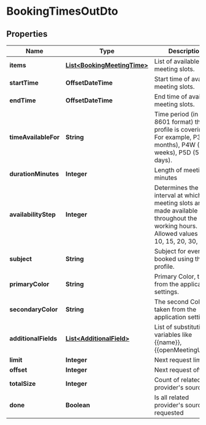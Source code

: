 

# BookingTimesOutDto


## Properties

| Name | Type | Description | Notes |
|------------ | ------------- | ------------- | -------------|
|**items** | [**List&lt;BookingMeetingTime&gt;**](BookingMeetingTime.md) | List of available meeting slots. |  [optional] |
|**startTime** | **OffsetDateTime** | Start time of available meeting slots. |  [optional] |
|**endTime** | **OffsetDateTime** | End time of available meeting slots. |  [optional] |
|**timeAvailableFor** | **String** | Time period (in ISO-8601 format) the profile is covering. For example, P3M (3 months), P4W (4 weeks), P5D (5 days). |  [optional] |
|**durationMinutes** | **Integer** | Length of meeting in minutes |  [optional] |
|**availabilityStep** | **Integer** | Determines the interval at which new meeting slots are made available throughout the working hours. Allowed values are 5, 10, 15, 20, 30, 60. |  [optional] |
|**subject** | **String** | Subject for events booked using this profile. |  [optional] |
|**primaryColor** | **String** | Primary Color, taken from the application settings. |  [optional] |
|**secondaryColor** | **String** | The second Color, taken from the application settings. |  [optional] |
|**additionalFields** | [**List&lt;AdditionalField&gt;**](AdditionalField.md) | List of substitution variables like {{name}}, {{openMeetingUrl}},... |  [optional] |
|**limit** | **Integer** | Next request limit |  [optional] |
|**offset** | **Integer** | Next request offset |  [optional] |
|**totalSize** | **Integer** | Count of related provider&#39;s sources |  [optional] |
|**done** | **Boolean** | Is all related provider&#39;s sources requested |  [optional] |



